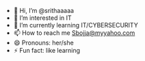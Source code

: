 - 👋 Hi, I’m @srithaaaaa
- 👀 I’m interested in IT
- 🌱 I’m currently learning IT/CYBERSECURITY
- 📫 How to reach me Sbojja@myyahoo.com
- 😄 Pronouns: her/she
- ⚡ Fun fact: like learning

<!---
srithaaaaa/srithaaaaa is a ✨ special ✨ repository because its `README.md` (this file) appears on your GitHub profile.
You can click the Preview link to take a look at your changes.
--->
